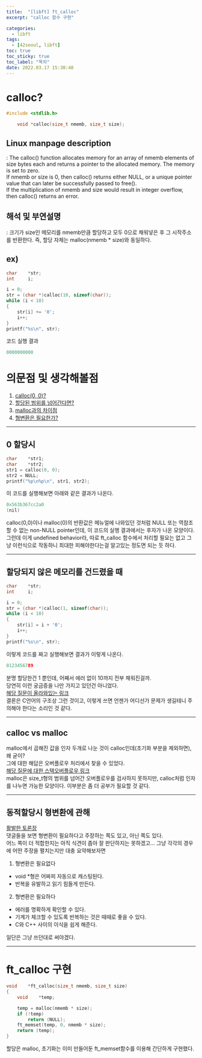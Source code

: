 ```yaml
---
title:  "[libft] ft_calloc"
excerpt: "calloc 함수 구현"

categories:
  - libft
tags:
  - [42seoul, libft]
toc: true
toc_sticky: true
toc_label: "목차"
date: 2022.03.17 15:30:48
---
```


# calloc?

```c
#include <stdlib.h>

    void *calloc(size_t nmemb, size_t size);
```

## Linux manpage description    
:  The calloc() function allocates memory for an array of nmemb elements of size bytes each and returns a pointer to the allocated memory. The memory is set to zero.    
If nmemb or size is 0, then calloc() returns either NULL, or a unique pointer value  that can later be successfully passed to free().    
If the multiplication of nmemb and size would result in integer overflow, then calloc() returns an error.    

## 해석 및 부연설명    
: 크기가 size인 메모리를 nmemb만큼 할당하고 모두 0으로 채워넣은 후 그 시작주소를 반환한다. 즉, 할당 자체는 malloc(nmemb * size)와 동일하다.    

## ex)    
```c
char	*str;
int		i;

i = 0;
str = (char *)calloc(10, sizeof(char));
while (i < 10)
{
	str[i] += '0';
	i++;
}
printf("%s\n", str);
```
코드 실행 결과
```c
0000000000
```

# 의문점 및 생각해볼점    
1. [calloc(0, 0)?](#0-할당시)
2. [할당된 범위를 넘어간다면?](#할당되지-않은-메모리를-건드렸을-때)
3. [malloc과의 차이점](#calloc-vs-malloc)
4. [형변환은 필요한가?](#동적할당시-형변환에-관해)

***

## 0 할당시
```c
char	*str1;
char	*str2;
str1 = calloc(0, 0);
str2 = NULL;
printf("%p\n%p\n", str1, str2);
```
이 코드를 실행해보면 아래와 같은 결과가 나온다.    
```c
0x563b367cc2a0
(nil)
```
calloc(0,0)이나 malloc(0)의 반환값은 메뉴얼에 나와있던 것처럼 NULL 또는 역참조할 수 없는 non-NULL pointer인데, 이 코드의 실행 결과에서는 후자가 나온 모양이다.    
그런데 이게 undefined behavior라, 따로 ft_calloc 함수에서 처리할 필요는 없고 그냥 이런식으로 작동하니 최대한 피해야한다는걸 알고있는 정도면 되는 듯 하다.    

***

## 할당되지 않은 메모리를 건드렸을 때
```c
char	*str;
int		i;

i = 0;
str = (char *)calloc(1, sizeof(char));
while (i < 10)
{
	str[i] = i + '0';
	i++;
}
printf("%s\n", str);
```
이렇게 코드를 짜고 실행해보면 결과가 이렇게 나온다.
```c
0123456789
```
분명 할당한건 1 뿐인데, 어째서 에러 없이 10까지 전부 채워진걸까.    
당연히 이런 궁금증을 나만 가지고 있던건 아니었다.    
[해당 질문이 올라와있는 링크](http://1st.gamecodi.com/board/zboard.php?id=GAMECODI_Talkdev&no=2453)    
결론은 C언어의 구조상 그런 것이고, 이렇게 쓰면 언젠가 어디선가 문제가 생길테니 주의해야 한다는 소리인 것 같다.    

***

## calloc vs malloc
malloc에서 곱해진 값을 인자 두개로 나눈 것이 calloc인데(초기화 부분을 제외하면), 왜 굳이?    
그에 대한 해답은 오버플로우 처리에서 찾을 수 있었다.    
[해당 질문에 대한 스택오버플로우 링크](https://stackoverflow.com/questions/4083916/two-arguments-to-calloc)    
malloc은 size_t형의 범위를 넘어간 오버플로우를 검사하지 못하지만, calloc처럼 인자를 나누면 가능한 모양이다. 이부분은 좀 더 공부가 필요할 것 같다.    

***

## 동적할당시 형변환에 관해
[활발한 토론장](https://stackoverflow.com/questions/605845/do-i-cast-the-result-of-malloc)    
댓글들을 보면 형변환이 필요하다고 주장하는 쪽도 있고, 아닌 쪽도 있다.    
어느 쪽이 더 적합한지는 아직 식견이 좁아 잘 판단하지는 못하겠고... 그냥 각각의 경우에 어떤 주장을 펼치는지만 대충 요약해보자면    
1. 형변환은 필요없다    
* void *형은 어짜피 자동으로 캐스팅된다.    
* 반복을 유발하고 읽기 힘들게 만든다.    
2. 형변환은 필요하다
* 에러를 명확하게 확인할 수 있다.    
* 기계가 체크할 수 있도록 반복하는 것은 때때로 좋을 수 있다.    
* C와 C++ 사이의 이식을 쉽게 해준다.    

일단은 그냥 쓰던대로 써야겠다.    

***

# ft_calloc 구현

```c
void	*ft_calloc(size_t nmemb, size_t size)
{
	void	*temp;

	temp = malloc(nmemb * size);
	if (!temp)
		return (NULL);
	ft_memset(temp, 0, nmemb * size);
	return (temp);
}

```
할당은 malloc, 초기화는 이미 만들어둔 ft_memset함수를 이용해 간단하게 구현했다.    

